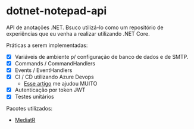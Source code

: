 # dotnet-notepad-api

API de anotações .NET.
Bsuco utilizá-lo como um repositório de experiências que eu venha a realizar utilizando .NET Core.

Práticas a serem implementadas:
- [X] Variáveis de ambiente p/ configuração de banco de dados e de SMTP.
- [X] Commands / CommandHandlers
- [X] Events / EventHandlers
- [X] CI / CD utilizando Azure Devops
  - [Esse artigo](https://docs.microsoft.com/en-us/azure/devops/pipelines/languages/dotnet-core?view=azure-devops&tabs=yaml) me ajudou MUITO
- [X] Autenticação por token JWT
- [X] Testes unitários

Pacotes utilizados:
- [MediatR](https://github.com/jbogard/MediatR)
